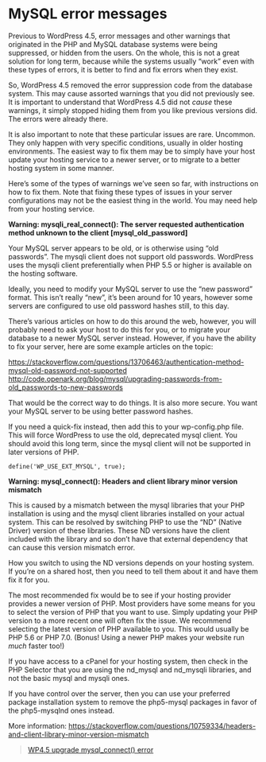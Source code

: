 # MySQL error messages

Previous to WordPress 4.5, error messages and other warnings that originated in the PHP and MySQL database systems were being suppressed, or hidden from the users. On the whole, this is not a great solution for long term, because while the systems usually “work” even with these types of errors, it is better to find and fix errors when they exist.

So, WordPress 4.5 removed the error suppression code from the database system. This may cause assorted warnings that you did not previously see. It is important to understand that WordPress 4.5 did not *cause* these warnings, it simply stopped hiding them from you like previous versions did. The errors were already there.

It is also important to note that these particular issues are rare. Uncommon. They only happen with very specific conditions, usually in older hosting environments. The easiest way to fix them may be to simply have your host update your hosting service to a newer server, or to migrate to a better hosting system in some manner.

Here’s some of the types of warnings we’ve seen so far, with instructions on how to fix them. Note that fixing these types of issues in your server configurations may not be the easiest thing in the world. You may need help from your hosting service.

**Warning: mysqli_real_connect(): The server requested authentication method unknown to the client \[mysql_old_password\]**

Your MySQL server appears to be old, or is otherwise using “old passwords”. The mysqli client does not support old passwords. WordPress uses the mysqli client preferentially when PHP 5.5 or higher is available on the hosting software.

Ideally, you need to modify your MySQL server to use the “new password” format. This isn’t really “new”, it’s been around for 10 years, however some servers are configured to use old password hashes still, to this day.

There’s various articles on how to do this around the web, however, you will probably need to ask your host to do this for you, or to migrate your database to a newer MySQL server instead. However, if you have the ability to fix your server, here are some example articles on the topic:

https://stackoverflow.com/questions/13706463/authentication-method-mysql-old-password-not-supported
http://code.openark.org/blog/mysql/upgrading-passwords-from-old_passwords-to-new-passwords

That would be the correct way to do things. It is also more secure. You want your MySQL server to be using better password hashes.

If you need a quick-fix instead, then add this to your wp-config.php file. This will force WordPress to use the old, deprecated mysql client. You should avoid this long term, since the mysql client will not be supported in later versions of PHP.

`define('WP_USE_EXT_MYSQL', true);`

**Warning: mysql_connect(): Headers and client library minor version mismatch**

This is caused by a mismatch between the mysql libraries that your PHP installation is using and the mysql client libraries installed on your actual system. This can be resolved by switching PHP to use the “ND” (Native Driver) version of these libraries. These ND versions have the client included with the library and so don’t have that external dependency that can cause this version mismatch error.

How you switch to using the ND versions depends on your hosting system. If you’re on a shared host, then you need to tell them about it and have them fix it for you.

The most recommended fix would be to see if your hosting provider provides a newer version of PHP. Most providers have some means for you to select the version of PHP that you want to use. Simply updating your PHP version to a more recent one will often fix the issue. We recommend selecting the latest version of PHP available to you. This would usually be PHP 5.6 or PHP 7.0. (Bonus! Using a newer PHP makes your website run *much* faster too!)

If you have access to a cPanel for your hosting system, then check in the PHP Selector that you are using the nd_mysql and nd_mysqli libraries, and not the basic mysql and mysqli ones.

If you have control over the server, then you can use your preferred package installation system to remove the php5-mysql packages in favor of the php5-mysqlnd ones instead.

More information:
https://stackoverflow.com/questions/10759334/headers-and-client-library-minor-version-mismatch

> [WP4.5 upgrade mysql_connect() error](https://wordpress.org/support/topic/wp45-upgrade-mysql_connect-error/)